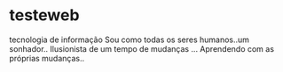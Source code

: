 # testeweb
tecnologia de informação
Sou como todas os seres humanos..um sonhador..
Ilusionista de um tempo de mudanças ...
Aprendendo com as próprias mudanças..
